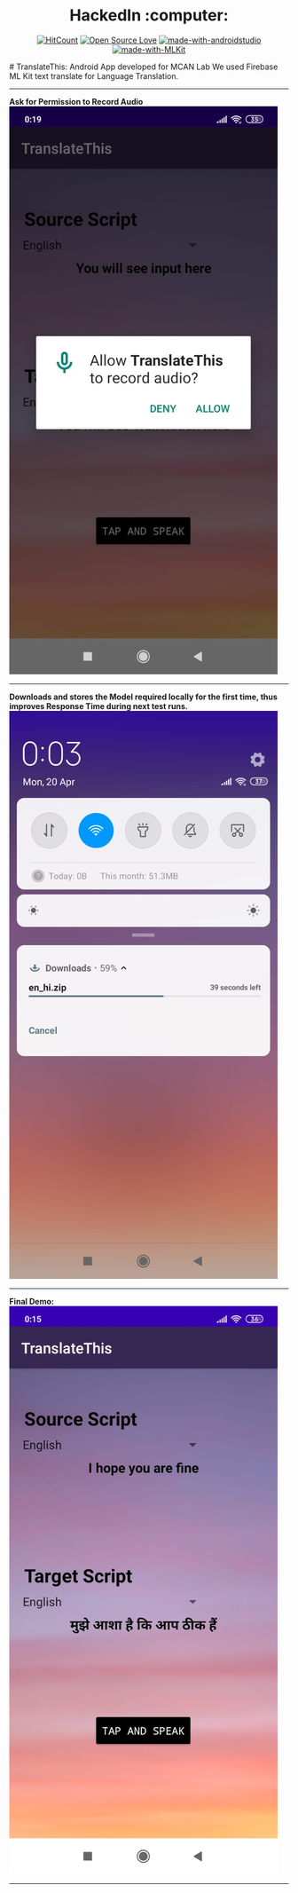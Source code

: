 <div align="center">	
	<h1>HackedIn :computer:</h1>

[![HitCount](http://hits.dwyl.io/darshanc99/TranslateThis.svg)](http://hits.dwyl.io/darshanc99/TranslateThis)
[![Open Source Love](https://badges.frapsoft.com/os/v1/open-source.png?v=103)](https://github.com/ellerbrock/open-source-badges/)
[![made-with-androidstudio](https://img.shields.io/badge/Made%20with-Android-Studio-1f425f.svg)](https://developer.android.com/studio)
[![made-with-MLKit](https://img.shields.io/badge/Made%20with-MLKit-1f425f.svg)](https://firebase.google.com/docs/ml-kit/android/translate-text)

</div>
# TranslateThis: Android App developed for MCAN Lab
We used Firebase ML Kit text translate for Language Translation.
<hr>
<b>Ask for Permission to Record Audio</b>
<img src="screenshots/1.png" />
<hr>
<b>Downloads and stores the Model required locally for the first time, thus improves Response Time during next test runs.</b>
<img src="screenshots/2.png"/>
<hr>
<b>Final Demo:</b>
<img src="screenshots/3.png"/>
<hr>
